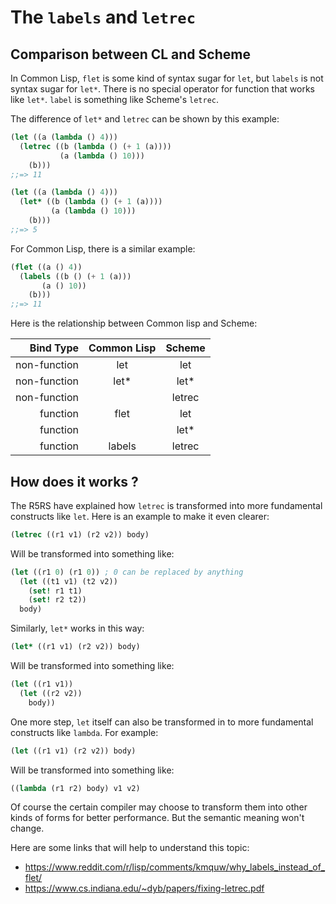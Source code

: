 # The `labels` and `letrec`


## Comparison between CL and Scheme

In Common Lisp, `flet` is some kind of syntax sugar for `let`, but `labels` is not syntax sugar for `let*`. There is no special operator for function that works like `let*`. `label` is something like Scheme's `letrec`.

The difference of `let*` and `letrec` can be shown by this example:
```scheme
(let ((a (lambda () 4)))
  (letrec ((b (lambda () (+ 1 (a))))
           (a (lambda () 10)))
    (b)))
;;=> 11

(let ((a (lambda () 4)))
  (let* ((b (lambda () (+ 1 (a))))
         (a (lambda () 10)))
    (b)))
;;=> 5
```

For Common Lisp, there is a similar example:

```lisp
(flet ((a () 4))
  (labels ((b () (+ 1 (a)))
	   (a () 10))
    (b)))
;;=> 11
```

Here is the relationship between Common lisp and Scheme:

| Bind Type    | Common Lisp | Scheme |
| -----------: | :---------: | :----: |
| non-function | let         | let    |
| non-function | let*        | let*   |
| non-function |             | letrec |
|     function | flet        | let    |
|     function |             | let*   |
|     function | labels      | letrec |



## How does it works ?

The R5RS have explained how `letrec` is transformed into more fundamental constructs like `let`. Here is an example to make it even clearer:

```scheme
(letrec ((r1 v1) (r2 v2)) body)
```

Will be transformed into something like:

```scheme
(let ((r1 0) (r1 0)) ; 0 can be replaced by anything
  (let ((t1 v1) (t2 v2))
    (set! r1 t1)
    (set! r2 t2))
  body)
```

Similarly, `let*` works in this way:

```scheme
(let* ((r1 v1) (r2 v2)) body)
```

Will be transformed into something like:

```scheme
(let ((r1 v1))
  (let ((r2 v2))
    body))
```

One more step, `let` itself can also be transformed in to more fundamental constructs like `lambda`. For example:

```scheme
(let ((r1 v1) (r2 v2)) body)
```

Will be transformed into something like:

```scheme
((lambda (r1 r2) body) v1 v2)
```

Of course the certain compiler may choose to transform them into other kinds of forms for better performance. But the semantic meaning won't change.

Here are some links that will help to understand this topic:

- <https://www.reddit.com/r/lisp/comments/kmquw/why_labels_instead_of_flet/>
- <https://www.cs.indiana.edu/~dyb/papers/fixing-letrec.pdf>
